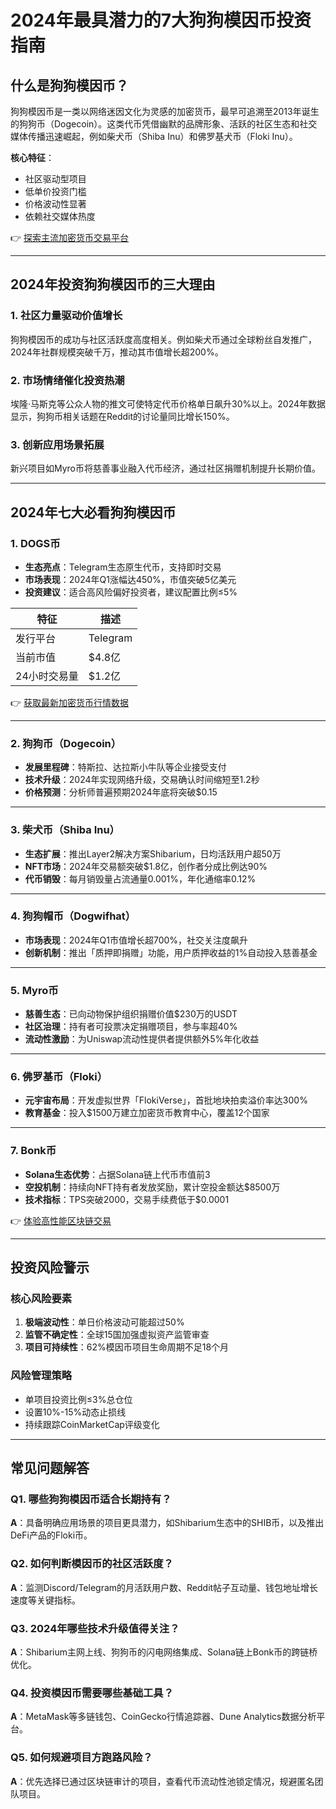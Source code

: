 # 2024年最具潜力的7大狗狗模因币投资指南  

## 什么是狗狗模因币？  
狗狗模因币是一类以网络迷因文化为灵感的加密货币，最早可追溯至2013年诞生的狗狗币（Dogecoin）。这类代币凭借幽默的品牌形象、活跃的社区生态和社交媒体传播迅速崛起，例如柴犬币（Shiba Inu）和佛罗基犬币（Floki Inu）。  

**核心特征**：  
- 社区驱动型项目  
- 低单价投资门槛  
- 价格波动性显著  
- 依赖社交媒体热度  

👉 [探索主流加密货币交易平台](https://bit.ly/okx_welcome)  

---

## 2024年投资狗狗模因币的三大理由  

### 1. 社区力量驱动价值增长  
狗狗模因币的成功与社区活跃度高度相关。例如柴犬币通过全球粉丝自发推广，2024年社群规模突破千万，推动其市值增长超200%。  

### 2. 市场情绪催化投资热潮  
埃隆·马斯克等公众人物的推文可使特定代币价格单日飙升30%以上。2024年数据显示，狗狗币相关话题在Reddit的讨论量同比增长150%。  

### 3. 创新应用场景拓展  
新兴项目如Myro币将慈善事业融入代币经济，通过社区捐赠机制提升长期价值。  

---

## 2024年七大必看狗狗模因币  

### 1. DOGS币  
- **生态亮点**：Telegram生态原生代币，支持即时交易  
- **市场表现**：2024年Q1涨幅达450%，市值突破5亿美元  
- **投资建议**：适合高风险偏好投资者，建议配置比例≤5%  

| 特征 | 描述 |  
|------|------|  
| 发行平台 | Telegram |  
| 当前市值 | $4.8亿 |  
| 24小时交易量 | $1.2亿 |  

👉 [获取最新加密货币行情数据](https://bit.ly/okx_welcome)  

---

### 2. 狗狗币（Dogecoin）  
- **发展里程碑**：特斯拉、达拉斯小牛队等企业接受支付  
- **技术升级**：2024年实现网络升级，交易确认时间缩短至1.2秒  
- **价格预测**：分析师普遍预期2024年底将突破$0.15  

---

### 3. 柴犬币（Shiba Inu）  
- **生态扩展**：推出Layer2解决方案Shibarium，日均活跃用户超50万  
- **NFT市场**：2024年交易额突破$1.8亿，创作者分成比例达90%  
- **代币销毁**：每月销毁量占流通量0.001%，年化通缩率0.12%  

---

### 4. 狗狗帽币（Dogwifhat）  
- **市场表现**：2024年Q1市值增长超700%，社交关注度飙升  
- **创新机制**：推出「质押即捐赠」功能，用户质押收益的1%自动投入慈善基金  

---

### 5. Myro币  
- **慈善生态**：已向动物保护组织捐赠价值$230万的USDT  
- **社区治理**：持有者可投票决定捐赠项目，参与率超40%  
- **流动性激励**：为Uniswap流动性提供者提供额外5%年化收益  

---

### 6. 佛罗基币（Floki）  
- **元宇宙布局**：开发虚拟世界「FlokiVerse」，首批地块拍卖溢价率达300%  
- **教育基金**：投入$1500万建立加密货币教育中心，覆盖12个国家  

---

### 7. Bonk币  
- **Solana生态优势**：占据Solana链上代币市值前3  
- **空投机制**：持续向NFT持有者发放奖励，累计空投金额达$8500万  
- **技术指标**：TPS突破2000，交易手续费低于$0.0001  

👉 [体验高性能区块链交易](https://bit.ly/okx_welcome)  

---

## 投资风险警示  

### 核心风险要素  
1. **极端波动性**：单日价格波动可能超过50%  
2. **监管不确定性**：全球15国加强虚拟资产监管审查  
3. **项目可持续性**：62%模因币项目生命周期不足18个月  

### 风险管理策略  
- 单项目投资比例≤3%总仓位  
- 设置10%-15%动态止损线  
- 持续跟踪CoinMarketCap评级变化  

---

## 常见问题解答  

### Q1. 哪些狗狗模因币适合长期持有？  
**A**：具备明确应用场景的项目更具潜力，如Shibarium生态中的SHIB币，以及推出DeFi产品的Floki币。  

### Q2. 如何判断模因币的社区活跃度？  
**A**：监测Discord/Telegram的月活跃用户数、Reddit帖子互动量、钱包地址增长速度等关键指标。  

### Q3. 2024年哪些技术升级值得关注？  
**A**：Shibarium主网上线、狗狗币的闪电网络集成、Solana链上Bonk币的跨链桥优化。  

### Q4. 投资模因币需要哪些基础工具？  
**A**：MetaMask等多链钱包、CoinGecko行情追踪器、Dune Analytics数据分析平台。  

### Q5. 如何规避项目方跑路风险？  
**A**：优先选择已通过区块链审计的项目，查看代币流动性池锁定情况，规避匿名团队项目。